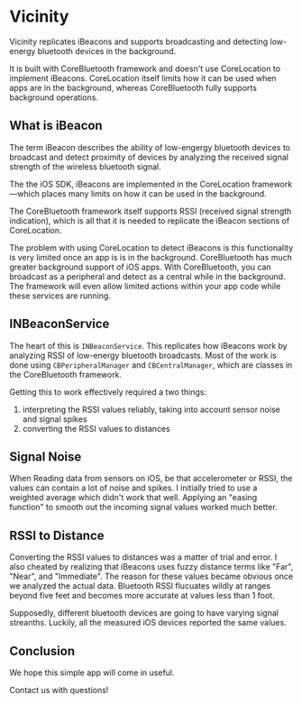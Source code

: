 # Vicinity

Vicinity replicates iBeacons and supports broadcasting and detecting low-energy bluetooth devices in the background.

It is built with CoreBluetooth framework and doesn't use CoreLocation to implement iBeacons.  CoreLocation itself limits how it can be used when apps are in the background, whereas CoreBluetooth fully supports background operations.

## What is iBeacon

The term iBeacon describes the ability of low-engergy bluetooth devices to broadcast and detect proximity of devices by analyzing the received signal strength of the wireless bluetooth signal.  

The the iOS SDK, iBeacons are implemented in the CoreLocation framework—which places many limits on how it can be used in the background.

The CoreBluetooth framework itself supports RSSI (received signal strength indication), which is all that it is needed to replicate the iBeacon sections of CoreLocation.

The problem with using CoreLocation to detect iBeacons is this functionality is very limited once an app is is in the background.  CoreBluetooth has much greater background support of iOS apps.  With CoreBluetooth, you can broadcast as a peripheral and detect as a central while in the background.  The framework will even allow limited actions within your app code while these services are running.

## INBeaconService

The heart of this is `INBeaconService`.  This replicates how iBeacons work by analyzing RSSI of low-energy bluetooth broadcasts.  Most of the work is done using `CBPeripheralManager` and `CBCentralManager`, which are classes in the CoreBluetooth framework.

Getting this to work effectively required a two things:

1) interpreting the RSSI values reliably, taking into account sensor noise and signal spikes
2) converting the RSSI values to distances

## Signal Noise

When Reading data from sensors on iOS, be that accelerometer or RSSI, the values can contain a lot of noise and spikes.  I initially tried to use a weighted average which didn't work that well.  Applying an "easing function" to smooth out the incoming signal values worked much better.

## RSSI to Distance

Converting the RSSI values to distances was a matter of trial and error.  I also cheated by realizing that iBeacons uses fuzzy distance terms like "Far", "Near", and "Immediate".  The reason for these values became obvious once we analyzed the actual data.  Bluetooth RSSI flucuates wildly at ranges beyond five feet and becomes more accurate at values less than 1 foot.

Supposedly, different bluetooth devices are going to have varying signal streanths.  Luckily, all the measured iOS devices reported the same values.


## Conclusion

We hope this simple app will come in useful.

Contact us with questions!

